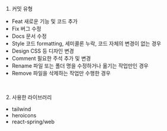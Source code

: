 1. 커밋 유형

- Feat 새로운 기능 및 코드 추가 <br/>
- Fix 버그 수정 <br/>
- Docs 문서 수정 <br/>
- Style 코드 formatting, 세미콜론 누락, 코드 자체의 변경이 없는 경우 <br/>
- Design CSS 등 디자인 변경 <br/>
- Comment 필요한 주석 추가 및 변경 <br/>
- Rename 파일 또는 폴더 명을 수정하거나 옮기는 작업만인 경우 <br/>
- Remove 파일을 삭제하는 작업만 수행한 경우 <br/>

<br/>

2. 사용한 라이브러리
- tailwind
- heroicons
- react-spring/web

